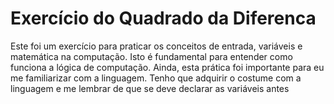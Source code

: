 # Exercício do Quadrado da Diferenca

Este foi um exercício para praticar os conceitos de entrada, variáveis e matemática na computação. Isto é fundamental para entender como funciona a lógica de computação. Ainda, esta prática foi importante para eu me familiarizar com a linguagem. Tenho que adquirir o costume com a linguagem e me lembrar de que se deve declarar as variáveis antes